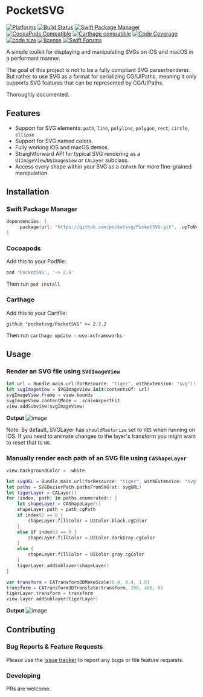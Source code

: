 # PocketSVG

[![Platforms](https://img.shields.io/badge/Platforms-macOS_iOS_tvOS_watchOS_visionOS-green?style=flat-square)](https://img.shields.io/badge/Platforms-macOS_iOS_tvOS_watchOS_visionOS-green?style=flat-square)
[![Build Status](https://github.com/pocketsvg/pocketsvg/workflows/CI/badge.svg)](https://github.com/pocketsvg/PocketSVG/actions)
[![Swift Package Manager](https://img.shields.io/badge/Swift_Package_Manager-compatible-orange?style=flat-square)](https://img.shields.io/badge/Swift_Package_Manager-compatible-orange?style=flat-square)
[![CocoaPods Compatible](https://img.shields.io/cocoapods/v/PocketSVG.svg)](https://cocoapods.org/pods/PocketSVG)
[![Carthage compatible](https://img.shields.io/badge/Carthage-compatible-4BC51D.svg?style=flat)](https://github.com/Carthage/Carthage)
[![Code Coverage](https://img.shields.io/cocoapods/metrics/doc-percent/PocketSVG.svg)](http://cocoadocs.org/docsets/PocketSVG)
[![code size](https://img.shields.io/github/languages/code-size/pocketsvg/pocketsvg.svg)](#)
[![license](https://img.shields.io/github/license/pocketsvg/pocketsvg.svg)](https://github.com/pocketsvg/PocketSVG/blob/master/LICENSE)
[![Swift Forums](https://img.shields.io/badge/Swift_Forums-PocketSVG-orange?style=flat-square)](https://youtu.be/iik25wqIuFo)


A simple toolkit for displaying and manipulating SVGs on iOS and macOS in a performant manner.

The goal of this project is not to be a fully compliant SVG parser/renderer. But rather to use SVG as a format for serializing CG/UIPaths, meaning it only supports SVG features that can be represented by CG/UIPaths.

Thoroughly documented.

## Features

* Support for SVG elements: `path`, `line`, `polyline`, `polygon`, `rect`, `circle`, `ellipse`
* Support for SVG named colors.
* Fully working iOS and macOS demos.
* Straightforward API for typical SVG rendering as a `UIImageView`/`NSImageView` or `CALayer` subclass.
* Access every shape within your SVG as a `CGPath` for more fine-grained manipulation.


## Installation

### Swift Package Manager

```swift
dependencies: [
    .package(url: "https://github.com/pocketsvg/PocketSVG.git", .upToNextMajor(from: "2.6.0"))
]
```

### Cocoapods

Add this to your Podfile:
```ruby
pod 'PocketSVG', '~> 2.6'
```

Then run `pod install`

### Carthage

Add this to your Cartfile:
```
github "pocketsvg/PocketSVG" >= 2.7.2
```

Then run `carthage update --use-xcframeworks`

## Usage

### Render an SVG file using `SVGImageView`

```swift
let url = Bundle.main.url(forResource: "tiger", withExtension: "svg")!
let svgImageView = SVGImageView.init(contentsOf: url)
svgImageView.frame = view.bounds
svgImageView.contentMode = .scaleAspectFit
view.addSubview(svgImageView)
```

**Output**
![image](https://user-images.githubusercontent.com/1756909/38315263-6664fe64-3828-11e8-8d49-1e0c52f3d4e2.png)

Note: By default, SVGLayer has `shouldRasterize` set to `YES` when running on iOS. If you need to animate changes to the layer's transform you might want to reset that to `NO`.


### Manually render each path of an SVG file using `CAShapeLayer`

```swift
view.backgroundColor = .white

let svgURL = Bundle.main.url(forResource: "tiger", withExtension: "svg")!
let paths = SVGBezierPath.pathsFromSVG(at: svgURL)
let tigerLayer = CALayer()
for (index, path) in paths.enumerated() {
    let shapeLayer = CAShapeLayer()
    shapeLayer.path = path.cgPath
    if index%2 == 0 {
        shapeLayer.fillColor = UIColor.black.cgColor
    }
    else if index%3 == 0 {
        shapeLayer.fillColor = UIColor.darkGray.cgColor
    }
    else {
        shapeLayer.fillColor = UIColor.gray.cgColor
    }
    tigerLayer.addSublayer(shapeLayer)
}

var transform = CATransform3DMakeScale(0.4, 0.4, 1.0)
transform = CATransform3DTranslate(transform, 200, 400, 0)
tigerLayer.transform = transform
view.layer.addSublayer(tigerLayer)
```

**Output**
![image](https://user-images.githubusercontent.com/1756909/38315982-f3f7017c-3829-11e8-9c7f-420eb15e727e.png)

## Contributing

### Bug Reports & Feature Requests

Please use the [issue tracker](https://github.com/arielelkin/pocketsvg/issues) to report any bugs or file feature requests.

### Developing

PRs are welcome.
